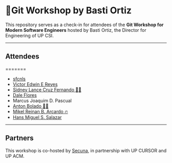 # 🚀Git Workshop by Basti Ortiz

This repository serves as a check-in for attendees of the **Git Workshop for Modern Software Engineers** hosted by Basti Ortiz, the Director for Engineering of UP CSI.

---
## Attendees
=======
* [sfcnls](https://github.com/sfcnls/)
* [Victor Edwin E Reyes](https://github.com/VeeIsForVanana)
* [Sidney Lance Cruz Fernando 🤩🙏](https://github.com/slcfernando)
* [Dale Flores](https://github.com/exos7)
* Marcus Joaquim D. Pascual
* [Anton Bolado 🧍‍♂️](https://github.com/boladss)
* [Mikel Reinan B. Arcardo 🔥](https://github.com/mikelReinanArcardo)
* [Hans Miguel S. Salazar](https://github.com/Hascion)
---
## Partners
This workshop is co-hosted by [Secuna](https://secuna.io), in partnership with UP CURSOR and UP ACM.
